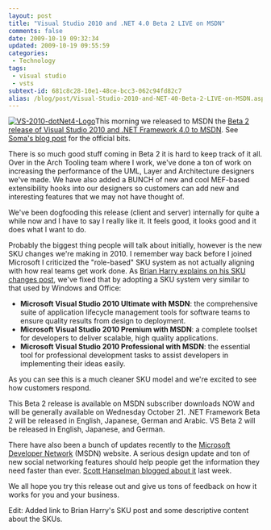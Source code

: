 ```yaml
---
layout: post
title: "Visual Studio 2010 and .NET 4.0 Beta 2 LIVE on MSDN"
comments: false
date: 2009-10-19 09:32:34
updated: 2009-10-19 09:55:59
categories:
 - Technology
tags:
 - visual studio
 - vsts
subtext-id: 681c8c28-10e1-48ce-bcc3-062c94fd82c7
alias: /blog/post/Visual-Studio-2010-and-NET-40-Beta-2-LIVE-on-MSDN.aspx
---
```



[![VS-2010-dotNet4-Logo](/images/blog/WindowsLiveWriter/VisualStudio2010and.NET.0Beta2LIVEonMSDN/3F70850C/VS2010dotNet4Logo_thumb.png)](/images/blog/WindowsLiveWriter/VisualStudio2010and.NET.0Beta2LIVEonMSDN/613C5D9D/VS2010dotNet4Logo.png)This morning we released to MSDN the [Beta 2 release of Visual Studio 2010 and .NET Framework 4.0 to MSDN](http://go.microsoft.com/fwlink/?LinkID=151797). See [Soma's blog post](http://blogs.msdn.com/somasegar/archive/2009/10/19/announcing-visual-studio-2010-and-net-fx-4-beta-2.aspx) for the official bits. 

There is so much good stuff coming in Beta 2 it is hard to keep track of it all. Over in the Arch Tooling team where I work, we've done a ton of work on increasing the performance of the UML, Layer and Architecture designers we've made. We have also added a BUNCH of new and cool MEF-based extensibility hooks into our designers so customers can add new and interesting features that we may not have thought of.

We've been dogfooding this release (client and server) internally for quite a while now and I have to say I really like it. It feels good, it looks good and it does what I want to do.

Probably the biggest thing people will talk about initially, however is the new SKU changes we're making in 2010. I remember way back before I joined Microsoft I criticized the "role-based" SKU system as not actually aligning with how real teams get work done. As [Brian Harry explains on his SKU changes post](http://blogs.msdn.com/bharry/archive/2009/10/19/vs-2010-licensing-changes.aspx), we've fixed that by adopting a SKU system very similar to that used by Windows and Office:

  * **Microsoft Visual Studio 2010 Ultimate with MSDN**: the comprehensive suite of application lifecycle management tools for software teams to ensure quality results from design to deployment. 
  * **Microsoft Visual Studio 2010 Premium with MSDN**: a complete toolset for developers to deliver scalable, high quality applications. 
  * **Microsoft Visual Studio 2010 Professional with MSDN**: the essential tool for professional development tasks to assist developers in implementing their ideas easily. 

As you can see this is a much cleaner SKU model and we're excited to see how customers respond. 

This Beta 2 release is available on MSDN subscriber downloads NOW and will be generally available on Wednesday October 21. .NET Framework Beta 2 will be released in English, Japanese, German and Arabic. VS Beta 2 will be released in English, Japanese, and German.

There have also been a bunch of updates recently to the [Microsoft Developer Network](http://msdn.microsoft.com/) (MSDN) website. A serious design update and ton of new social networking features should help people get the information they need faster than ever. [Scott Hanselman blogged about it](http://www.hanselman.com/blog/ANewMSDNForANewOperatingSystemAndANewDevelopmentEnvironment.aspx) last week.

We all hope you try this release out and give us tons of feedback on how it works for you and your business.

Edit: Added link to Brian Harry's SKU post and some descriptive content about the SKUs.

